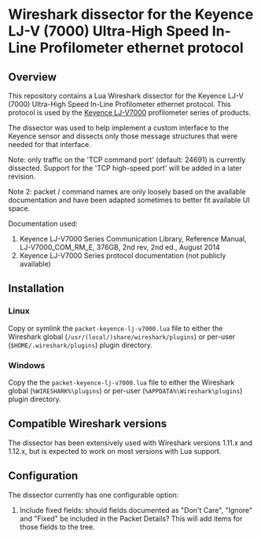 # Wireshark dissector for the Keyence LJ-V (7000) Ultra-High Speed In-Line Profilometer ethernet protocol


## Overview

This repository contains a Lua Wireshark dissector for the Keyence LJ-V (7000)
Ultra-High Speed In-Line Profilometer ethernet protocol. This protocol is
used by the [Keyence LJ-V7000][] profilometer series of products.

The dissector was used to help implement a custom interface to the Keyence
sensor and dissects only those message structures that were needed for that
interface.

Note: only traffic on the 'TCP command port' (default: 24691) is currently
dissected. Support for the 'TCP high-speed port' will be added in a later
revision.

Note 2: packet / command names are only loosely based on the available
documentation and have been adapted sometimes to better fit available UI
space.

Documentation used:

 1. Keyence LJ-V7000 Series Communication Library, Reference Manual,
    LJ-V7000_COM_RM_E, 376GB, 2nd rev, 2nd ed., August 2014
 1. Keyence LJ-V7000 Series protocol documentation (not publicly available)


## Installation

### Linux

Copy or symlink the `packet-keyence-lj-v7000.lua` file to either the Wireshark
global (`/usr/(local/)share/wireshark/plugins`) or per-user
(`$HOME/.wireshark/plugins`) plugin directory.

### Windows

Copy the the `packet-keyence-lj-v7000.lua` file to either the Wireshark
global (`%WIRESHARK%\plugins`) or per-user (`%APPDATA%\Wireshark\plugins`)
plugin directory.


## Compatible Wireshark versions

The dissector has been extensively used with Wireshark versions 1.11.x and
1.12.x, but is expected to work on most versions with Lua support.


## Configuration

The dissector currently has one configurable option:

 1. Include fixed fields: should fields documented as "Don't Care", "Ignore"
    and "Fixed" be included in the Packet Details? This will add items for
    those fields to the tree.



[Keyence LJ-V7000]: http://www.keyence.com/products/measure/laser-2d/lj-v/index.jsp
